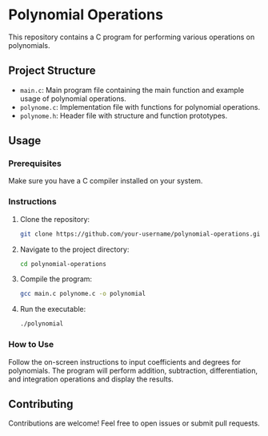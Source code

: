 # Polynomial Operations

This repository contains a C program for performing various operations on polynomials.

## Project Structure

- `main.c`: Main program file containing the main function and example usage of polynomial operations.
- `polynome.c`: Implementation file with functions for polynomial operations.
- `polynome.h`: Header file with structure and function prototypes.
  
## Usage

### Prerequisites

Make sure you have a C compiler installed on your system.

### Instructions

1. Clone the repository:

    ```bash
    git clone https://github.com/your-username/polynomial-operations.git
    ```

2. Navigate to the project directory:

    ```bash
    cd polynomial-operations
    ```

3. Compile the program:

    ```bash
    gcc main.c polynome.c -o polynomial
    ```

4. Run the executable:

    ```bash
    ./polynomial
    ```

### How to Use

Follow the on-screen instructions to input coefficients and degrees for polynomials. The program will perform addition, subtraction, differentiation, and integration operations and display the results.

## Contributing

Contributions are welcome! Feel free to open issues or submit pull requests.

